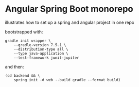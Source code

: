 # Angular Spring Boot monorepo

illustrates how to set up a spring and angular project in one repo

bootstrapped with:

```shell
gradle init wrapper \
    --gradle-version 7.5.1 \
    --distribution-type all \
    --type java-application \
    --test-framework junit-jupiter
```

and then:
```shell
(cd backend && \
    spring init -d web --build gradle --format build)
```
